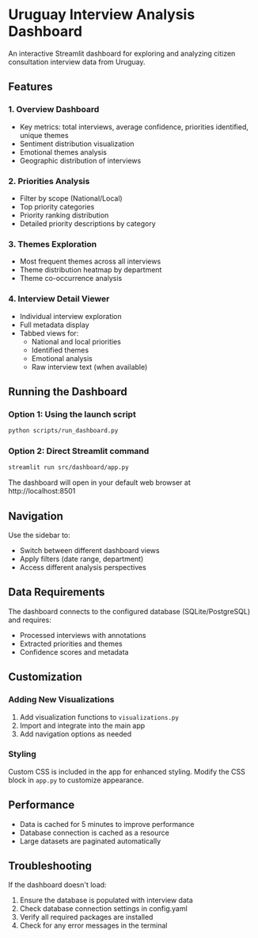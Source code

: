# Uruguay Interview Analysis Dashboard

An interactive Streamlit dashboard for exploring and analyzing citizen consultation interview data from Uruguay.

## Features

### 1. Overview Dashboard
- Key metrics: total interviews, average confidence, priorities identified, unique themes
- Sentiment distribution visualization
- Emotional themes analysis  
- Geographic distribution of interviews

### 2. Priorities Analysis
- Filter by scope (National/Local)
- Top priority categories
- Priority ranking distribution
- Detailed priority descriptions by category

### 3. Themes Exploration
- Most frequent themes across all interviews
- Theme distribution heatmap by department
- Theme co-occurrence analysis

### 4. Interview Detail Viewer
- Individual interview exploration
- Full metadata display
- Tabbed views for:
  - National and local priorities
  - Identified themes
  - Emotional analysis
  - Raw interview text (when available)

## Running the Dashboard

### Option 1: Using the launch script
```bash
python scripts/run_dashboard.py
```

### Option 2: Direct Streamlit command
```bash
streamlit run src/dashboard/app.py
```

The dashboard will open in your default web browser at http://localhost:8501

## Navigation

Use the sidebar to:
- Switch between different dashboard views
- Apply filters (date range, department)
- Access different analysis perspectives

## Data Requirements

The dashboard connects to the configured database (SQLite/PostgreSQL) and requires:
- Processed interviews with annotations
- Extracted priorities and themes
- Confidence scores and metadata

## Customization

### Adding New Visualizations

1. Add visualization functions to `visualizations.py`
2. Import and integrate into the main app
3. Add navigation options as needed

### Styling

Custom CSS is included in the app for enhanced styling. Modify the CSS block in `app.py` to customize appearance.

## Performance

- Data is cached for 5 minutes to improve performance
- Database connection is cached as a resource
- Large datasets are paginated automatically

## Troubleshooting

If the dashboard doesn't load:
1. Ensure the database is populated with interview data
2. Check database connection settings in config.yaml
3. Verify all required packages are installed
4. Check for any error messages in the terminal